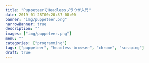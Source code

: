 ```yaml
---
title: "PuppeteerでHeadlessブラウザ入門"
date: 2019-01-28T00:20:37-08:00
banner: "img/puppeteer.png"
narrowBanner: true
description: ""
images: ["img/puppeteer.png"]
menu: ""
categories: ["programming"]
tags: ["puppeteer", "headless-browser", "chrome", "scraping"]
draft: true
---
```


